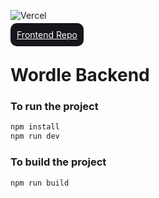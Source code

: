 ![Vercel](https://vercelbadge.vercel.app/api/mritunjaysaha/wordle-ts)

<a target="_blank" href="https://github.com/mritunjaysaha/wordle-ts" style="background: #16161d; padding: 10px; border-radius: 10px; color: white">Frontend Repo</a>

# Wordle Backend

### To run the project

```bash
npm install
npm run dev
```

### To build the project

```bash
npm run build
```
